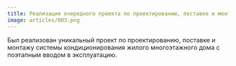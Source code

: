 ```yaml
---
title: Реализация очередного проекта по проектированию, поставке и монтажу
image: articles/003.png
---
```


Был реализован уникальный проект по проектированию, поставке и монтажу системы кондиционирования жилого многоэтажного дома с поэтапным вводом в эксплуатацию.
